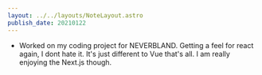 ```yaml
---
layout: ../../layouts/NoteLayout.astro
publish_date: 20210122
---
```


- Worked on my coding project for NEVERBLAND. Getting a feel for react again, I dont hate it. It's just different to Vue that's all. I am really enjoying the Next.js though.
